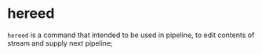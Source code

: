 # hereed

`hereed` is a command that intended to be used in pipeline,
to edit contents of stream and supply next pipeline;
